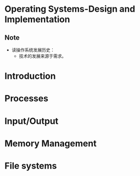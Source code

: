 # Operating Systems-Design and Implementation

## Note
- 读操作系统发展历史：
    - 技术的发展来源于需求。

# Introduction
# Processes
# Input/Output
# Memory Management
# File systems